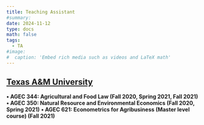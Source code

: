 ```yaml
---
title: Teaching Assistant
#summary: 
date: 2024-11-12
type: docs
math: false
tags:
  - TA
#image:
#  caption: 'Embed rich media such as videos and LaTeX math'
---
```


## [Texas A&M University](https://agecon.tamu.edu) 
**• AGEC 344: Agricultural and Food Law (Fall 2020, Spring 2021, Fall 2021)**
**• AGEC 350: Natural Resource and Environmental Economics (Fall 2020, Spring 2021)**
**• AGEC 621: Econometrics for Agribusiness (Master level course) (Fall 2021)**
